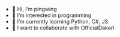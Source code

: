 - 👋 Hi, I’m pingwing
- 👀 I’m interested in programming
- 🌱 I’m currently learning Python, C#, JS
- 💞️ I want to collaborate with OfficialDakari


<!---
wamir4054/wamir4054 is a ✨ special ✨ repository because its `README.md` (this file) appears on your GitHub profile.
You can click the Preview link to take a look at your changes.
--->

